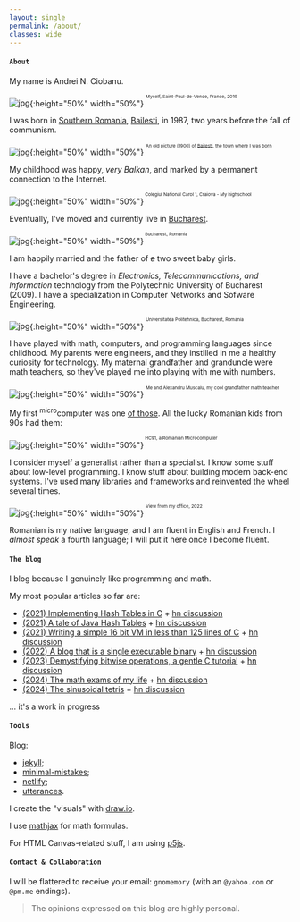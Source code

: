 ```yaml
---
layout: single
permalink: /about/
classes: wide
---
```


#### `About`

My name is Andrei N. Ciobanu. 

![jpg]({{site.url}}/assets/images/about/me-it.jpg){:height="50%" width="50%"}
<sup><sup><sup>Myself, Saint-Paul-de-Vence, France, 2019</sup></sup></sup>

I was born in [Southern Romania](https://en.wikipedia.org/wiki/Oltenia), [Bailesti](https://en.wikipedia.org/wiki/B%C4%83ile%C8%99ti), in 1987, two years before the fall of communism.

![jpg]({{site.url}}/assets/images/about/bailesti.jpg){:height="50%" width="50%"}
<sup><sup><sup>An old picture (1900) of [Bailesti](https://en.wikipedia.org/wiki/B%C4%83ile%C8%99ti), the town where I was born</sup></sup></sup>

My childhood was happy, *very Balkan*, and marked by a permanent connection to the Internet.

![jpg]({{site.url}}/assets/images/about/carol1_c.jpg){:height="50%" width="50%"}<sup><sup><sup> Colegiul National Carol 1, Craiova - My highschool</sup></sup></sup>

Eventually, I've moved and currently live in [Bucharest](https://en.wikipedia.org/wiki/Bucharest).

![jpg]({{site.url}}/assets/images/about/bucuresti.jpg){:height="50%" width="50%"}<sup><sup><sup> Bucharest, Romania</sup></sup></sup>

I am happily married and the father of ~~a~~ two sweet baby girls. 

I have a bachelor's degree in *Electronics, Telecommunications, and Information* technology from the Polytechnic University of Bucharest (2009). I have a specialization in Computer Networks and Sofware Engineering.

![jpg]({{site.url}}/assets/images/about/politehnica.jpeg){:height="50%" width="50%"}
<sup><sup><sup> Universitatea Politehnica, Bucharest, Romania</sup></sup></sup>

I have played with math, computers, and programming languages since childhood. My parents were engineers, and they instilled in me a healthy curiosity for technology. My maternal grandfather and granduncle were math teachers, so they've played me into playing with me with numbers.

![jpg]({{site.url}}/assets/images/about/muscalu.png){:height="50%" width="50%"}
<sup><sup><sup>Me and Alexandru Muscalu, my cool grandfather math teacher</sup></sup></sup>

My first <sup>micro</sup>computer was one [of those](https://muzeuldecalculatoare.ro/2018/09/23/i-c-e-felix-hc-91/). All the lucky Romanian kids from 90s had them:

![jpg]({{site.url}}/assets/images/about/hc91.jpg){:height="50%" width="50%"}<sup><sup><sup> HC91, a Romanian Microcomputer</sup></sup></sup>

I consider myself a generalist rather than a specialist. I know some stuff about low-level programming. I know stuff about building modern back-end systems. I've used many libraries and frameworks and reinvented the wheel several times.

![jpg]({{site.url}}/assets/images/about/qtest1.jpg){:height="50%" width="50%"}
<sup><sup><sup>View from my office, 2022</sup></sup></sup>

Romanian is my native language, and I am fluent in English and French. I *almost speak* a fourth language; I will put it here once I become fluent.

#### `The blog`

I blog because I genuinely like programming and math. 

My most popular articles so far are:

* [(2021) Implementing Hash Tables in C]({{site.url}}/2021/10/02/implementing-hash-tables-in-c-part-1) + [hn discussion](https://news.ycombinator.com/item?id=28889442)
* [(2021) A tale of Java Hash Tables]({{site.url}}/2021/11/08/a-tale-of-java-hash-tables) + [hn discussion](https://news.ycombinator.com/item?id=29319151)
* [(2021) Writing a simple 16 bit VM in less than 125 lines of C]({{site.url}}/2021/12/01/writing-a-simple-vm-in-less-than-125-lines-of-c) + [hn discussion](https://news.ycombinator.com/item?id=29492183)
* [(2022) A blog that is a single executable binary]({{site.url}}/2022/04/10/a-blog-that-is-a-single-executable-binary) + [hn discussion](https://news.ycombinator.com/item?id=31081049)
* [(2023) Demystifying bitwise operations, a gentle C tutorial]({{site.url}}/2023/02/01/demystifying-bitwise-ops) + [hn discussion](https://news.ycombinator.com/item?id=35010447)
* [(2024) The math exams of my life]({{site.url}}/2024/01/09/the-most-important-math-exams-of-my-life) + [hn discussion](https://news.ycombinator.com/item?id=39081894)
* [(2024) The sinusoidal tetris]({{site.url}}/2024/02/06/the-sinusoidal-tetris) + [hn discussion](https://news.ycombinator.com/item?id=28889442)

... it's a work in progress

#### `Tools`

Blog:
* [jekyll](https://jekyllrb.com/);
* [minimal-mistakes](https://mmistakes.github.io/minimal-mistakes/);
* [netlify](https://www.netlify.com/);
* [utterances](https://utteranc.es/).

I create the "visuals" with [draw.io](https://drawio-app.com/). 

I use [mathjax](https://www.mathjax.org/) for math formulas.

For HTML Canvas-related stuff, I am using [p5js](https://p5js.org/).

#### `Contact & Collaboration` 

I will be flattered to receive your email: `gnomemory` (with an `@yahoo.com` or `@pm.me` endings). 

> The opinions expressed on this blog are highly personal. 
